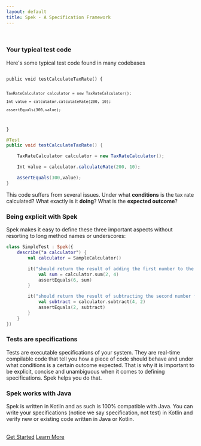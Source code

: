 ```yaml
---
layout: default
title: Spek - A Specification Framework
---
```




<br/>

### Your typical test code
Here's some typical test code found in many codebases


<code class="highlight highlight-source-java">
public void testCalculateTaxRate() {

    TaxRateCalculator calculator = new TaxRateCalculator();

    Int value = calculator.calculateRate(200, 10);

    assertEquals(300,value);
}
</code>

```java
@Test
public void testCalculateTaxRate() {

    TaxRateCalculator calculator = new TaxRateCalculator();

    Int value = calculator.calculateRate(200, 10);

    assertEquals(300,value);
}
```

This code suffers from several issues. Under what **conditions** is the tax rate calculated? What exactly is it **doing**? What is the **expected outcome**?


### Being explicit with Spek

Spek makes it easy to define these three important aspects without resorting to long method names or underscores:

```kotlin
class SimpleTest : Spek({
    describe("a calculator") {
        val calculator = SampleCalculator()

        it("should return the result of adding the first number to the second number") {
            val sum = calculator.sum(2, 4)
            assertEquals(6, sum)
        }

        it("should return the result of subtracting the second number from the first number") {
            val subtract = calculator.subtract(4, 2)
            assertEquals(2, subtract)
        }
    }
})
```

### Tests are specifications

Tests are executable specifications of your system. They are real-time compilable code that tell you how a piece of code should behave and under what conditions is a certain
outcome expected. That is why it is important to be explicit, concise and unambiguous when it comes to defining specifications. Spek helps you do that.

### Spek works with Java

Spek is written in Kotlin and as such is 100% compatible with Java. You can write your specifications (notice we say specification, not test) in Kotlin and
verify new or existing code written in Java or Kotlin.

<br/>
<a href="{{ site.baseurl }}/download.html" class="btn btn-success btn-lg">Get Started</a>
<a href="{{ site.baseurl }}/docs.html" class="btn btn-primary btn-lg">Learn More</a>
